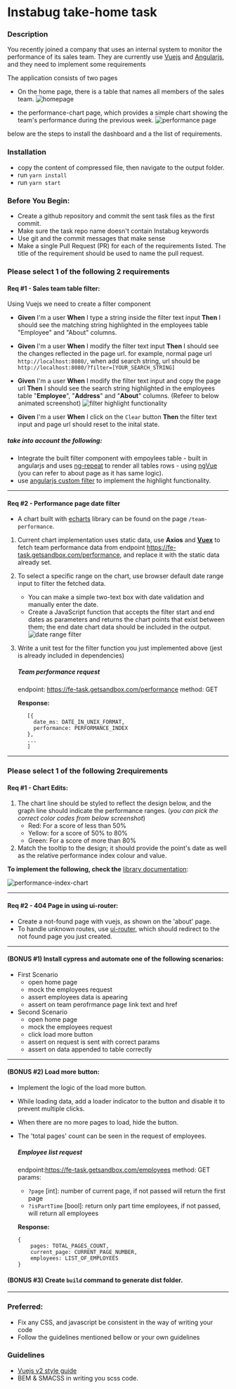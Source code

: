 # Instabug take-home task

### Description
You recently joined a company that uses an internal system to monitor the performance of its sales team. They are currently use [Vuejs](https://v2.vuejs.org/) and [Angularjs](https://docs.angularjs.org/guide/introduction), and they need to implement some requirements

The application consists of two pages
- On the home page, there is a table that names all members of the sales team.
![homepage](homepage.png)

- the performance-chart page, which provides a simple chart showing the team's performance during the previous week.
![performance page](performance-page.png)

below are the steps to install the dashboard and a the list of requirements.

### Installation
- copy the content of compressed file, then navigate to the output folder.
- run `yarn install`
- run `yarn start`


### Before You Begin:
- Create a github repository and commit the sent task files as the first commit.
- Make sure the task repo name doesn't contain Instabug keywords 
- Use git and the commit messages that make sense
- Make a single Pull Request (PR) for each of the requirements listed. The title of the requirement should be used to name the pull request.

### Please select 1 of the following 2 requirements
#### Req #1 - Sales team table filter:
  Using Vuejs we need to create a filter component
  - **Given** I'm a user **When** I type a string inside the filter text input **Then** I should see the matching string highlighted in the employees table "Employee" and "About" columns.

  - **Given** I'm a user **When** I modify the filter text input **Then** I should see the changes reflected in the page url.
  for example, normal page url `http://localhost:8080/`, when add search string, url should be `http://localhost:8080/?filter=[YOUR_SEARCH_STRING]`

  - **Given** I'm a user **When** I modify the filter text input and copy the page url **Then** I should see the search string highlighted in the employees table "**Employee**", "**Address**" and "**About**" columns.
  (Refeer to below animated screenshot)
  ![filter highlight functionality](filter.gif)

  - **Given** I'm a user **When** I click on the `Clear` button **Then** the filter text input and page url should reset to the inital state.

  ##### take into account the following:
  - Integrate the built filter component with empoylees table - built in angularjs and uses [ng-repeat](https://docs.angularjs.org/api/ng/directive/ngRepeat) to render all tables rows - using [ngVue](https://github.com/ngVue/ngVue) (you can refer to about page as it has same logic).
  - use [angularjs custom filter](https://docs.angularjs.org/tutorial/step_11) to implement the highlight functionality.
---
#### Req #2 - Performance page date filter
  - A chart built with [echarts](https://echarts.apache.org/en/index.html) library can be found on the page `/team-performance`.
  1. Current chart implementation uses static data, use **Axios** and **[Vuex](https://vuex.vuejs.org/)** to fetch team performance data from endpoint https://fe-task.getsandbox.com/performance, and replace it with the static data already set.

  2. To select a specific range on the chart, use browser default date range input to filter the fetched data.
      - You can make a simple two-text box with date validation and manually enter the date.
      - Create a JavaScript function that accepts the filter start and end dates as parameters and returns the chart points that exist between them; the end date chart data should be included in the output.
  ![date range filter](daterange.png)
  3. Write a unit test for the filter function you just implemented above (jest is already included in dependencies)

      ##### Team performance request
      endpoint: https://fe-task.getsandbox.com/performance
      method: GET

      **Response:**

            [{
              date_ms: DATE_IN_UNIX_FORMAT,
              performance: PERFORMANCE_INDEX
            },
            ...
            ]
---


### Please select 1 of the following 2requirements
#### Req #1 - Chart Edits:
  1. The chart line should be styled to reflect the design below, and the graph line should indicate the performance ranges. (*you can pick the correct color codes from below screenshot*)
      - Red: For a score of less than 50%
      - Yellow: for a score of 50% to 80%
      - Green: For a score of more than 80%
  2. Match the tooltip to the design; it should provide the point's date as well as the relative performance index colour and value.

  **To implement the following, check the** [library documentation](https://echarts.apache.org/en/index.html):

  ![performance-index-chart](chart.png)

---

#### Req #2 - 404 Page in using ui-router:
  - Create a not-found page with vuejs, as shown on the 'about' page.
  - To handle unknown routes, use [ui-router](https://ui-router.github.io/ng1/), which should redirect to the not found page you just created.
---

#### (BONUS #1) Install cypress and automate one of the following scenarios:
  - First Scenario
    - open home page
    - mock the employees request
    - assert employees data is apearing
    - assert on team perofrmance page link text and href
  - Second Scenario
    - open home page
    - mock the employees request
    - click load more button
    - assert on request is sent with correct params
    - assert on data appended to table correctly

---

#### (BONUS #2) Load more button:
  - Implement the logic of the load more button.
  - While loading data, add a loader indicator to the button and disable it to prevent multiple clicks.
  - When there are no more pages to load, hide the button.
  - The 'total pages' count can be seen in the request of employees.

    ##### Employee list request
    endpoint:https://fe-task.getsandbox.com/employees
    method: GET
    params:
    - `?page` [int]: number of current page, if not passed will return the first page
    - `?isPartTime` [bool]: return only part time employees, if not passed, will return all employees

    **Response:**

        {
            pages: TOTAL_PAGES_COUNT,
            current_page: CURRENT_PAGE_NUMBER,
            employees: LIST_OF_EMPLOYEES
        }

#### (BONUS #3) Create `build` command to generate dist folder.

---

### Preferred:
- Fix any CSS, and javascript be consistent in the way of writing your code
- Follow the guidelines mentioned bellow or your own guidelines

### Guidelines
- [Vuejs v2 style guide](https://v2.vuejs.org/v2/style-guide)
- BEM & SMACSS in writing you scss code.
